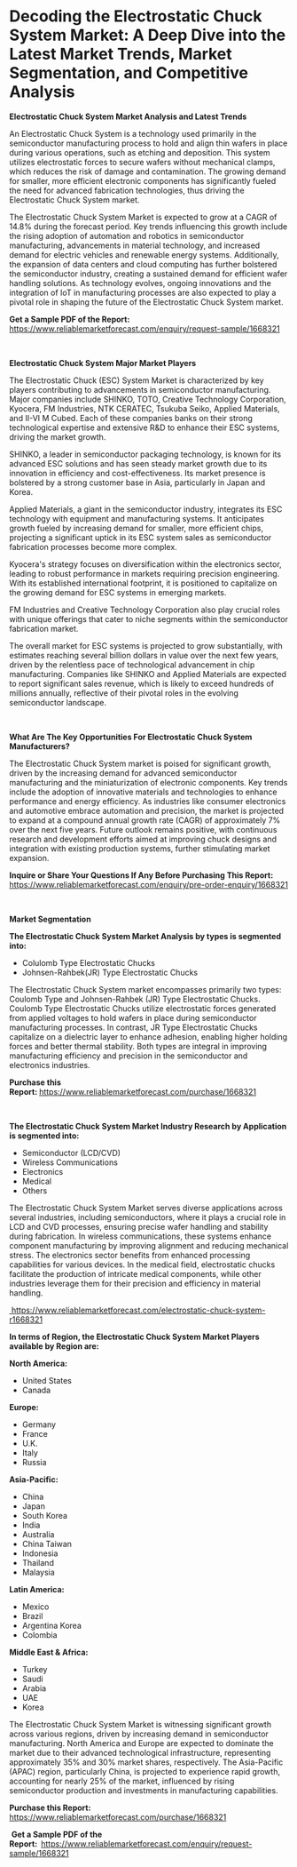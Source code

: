 <p><h1>Decoding the Electrostatic Chuck System Market: A Deep Dive into the Latest Market Trends, Market Segmentation, and Competitive Analysis</h1></p><p><strong>Electrostatic Chuck System Market Analysis and Latest Trends</strong></p>
<p><p>An Electrostatic Chuck System is a technology used primarily in the semiconductor manufacturing process to hold and align thin wafers in place during various operations, such as etching and deposition. This system utilizes electrostatic forces to secure wafers without mechanical clamps, which reduces the risk of damage and contamination. The growing demand for smaller, more efficient electronic components has significantly fueled the need for advanced fabrication technologies, thus driving the Electrostatic Chuck System market.</p><p>The Electrostatic Chuck System Market is expected to grow at a CAGR of 14.8% during the forecast period. Key trends influencing this growth include the rising adoption of automation and robotics in semiconductor manufacturing, advancements in material technology, and increased demand for electric vehicles and renewable energy systems. Additionally, the expansion of data centers and cloud computing has further bolstered the semiconductor industry, creating a sustained demand for efficient wafer handling solutions. As technology evolves, ongoing innovations and the integration of IoT in manufacturing processes are also expected to play a pivotal role in shaping the future of the Electrostatic Chuck System market.</p></p>
<p><strong>Get a Sample PDF of the Report:&nbsp;</strong> <a href="https://www.reliablemarketforecast.com/enquiry/request-sample/1668321?utm_campaign=2991&utm_medium=2&utm_source=Github&utm_content=ia&utm_term=19042025&utm_id=electrostatic-chuck-system">https://www.reliablemarketforecast.com/enquiry/request-sample/1668321</a></p>
<p>&nbsp;</p>
<p><strong>Electrostatic Chuck System Major Market Players</strong></p>
<p><p>The Electrostatic Chuck (ESC) System Market is characterized by key players contributing to advancements in semiconductor manufacturing. Major companies include SHINKO, TOTO, Creative Technology Corporation, Kyocera, FM Industries, NTK CERATEC, Tsukuba Seiko, Applied Materials, and II-VI M Cubed. Each of these companies banks on their strong technological expertise and extensive R&D to enhance their ESC systems, driving the market growth.</p><p>SHINKO, a leader in semiconductor packaging technology, is known for its advanced ESC solutions and has seen steady market growth due to its innovation in efficiency and cost-effectiveness. Its market presence is bolstered by a strong customer base in Asia, particularly in Japan and Korea.</p><p>Applied Materials, a giant in the semiconductor industry, integrates its ESC technology with equipment and manufacturing systems. It anticipates growth fueled by increasing demand for smaller, more efficient chips, projecting a significant uptick in its ESC system sales as semiconductor fabrication processes become more complex.</p><p>Kyocera's strategy focuses on diversification within the electronics sector, leading to robust performance in markets requiring precision engineering. With its established international footprint, it is positioned to capitalize on the growing demand for ESC systems in emerging markets.</p><p>FM Industries and Creative Technology Corporation also play crucial roles with unique offerings that cater to niche segments within the semiconductor fabrication market.</p><p>The overall market for ESC systems is projected to grow substantially, with estimates reaching several billion dollars in value over the next few years, driven by the relentless pace of technological advancement in chip manufacturing. Companies like SHINKO and Applied Materials are expected to report significant sales revenue, which is likely to exceed hundreds of millions annually, reflective of their pivotal roles in the evolving semiconductor landscape.</p></p>
<p>&nbsp;</p>
<p><strong>What Are The Key Opportunities For Electrostatic Chuck System Manufacturers?</strong></p>
<p><p>The Electrostatic Chuck System market is poised for significant growth, driven by the increasing demand for advanced semiconductor manufacturing and the miniaturization of electronic components. Key trends include the adoption of innovative materials and technologies to enhance performance and energy efficiency. As industries like consumer electronics and automotive embrace automation and precision, the market is projected to expand at a compound annual growth rate (CAGR) of approximately 7% over the next five years. Future outlook remains positive, with continuous research and development efforts aimed at improving chuck designs and integration with existing production systems, further stimulating market expansion.</p></p>
<p><strong>Inquire or Share Your Questions If Any Before Purchasing This Report:</strong> <a href="https://www.reliablemarketforecast.com/enquiry/pre-order-enquiry/1668321?utm_campaign=2991&utm_medium=2&utm_source=Github&utm_content=ia&utm_term=19042025&utm_id=electrostatic-chuck-system">https://www.reliablemarketforecast.com/enquiry/pre-order-enquiry/1668321</a></p>
<p>&nbsp;</p>
<p><strong>Market Segmentation</strong></p>
<p><strong>The Electrostatic Chuck System Market Analysis by types is segmented into:</strong></p>
<p><ul><li>Colulomb Type Electrostatic Chucks</li><li>Johnsen-Rahbek(JR) Type Electrostatic Chucks</li></ul></p>
<p><p>The Electrostatic Chuck System market encompasses primarily two types: Coulomb Type and Johnsen-Rahbek (JR) Type Electrostatic Chucks. Coulomb Type Electrostatic Chucks utilize electrostatic forces generated from applied voltages to hold wafers in place during semiconductor manufacturing processes. In contrast, JR Type Electrostatic Chucks capitalize on a dielectric layer to enhance adhesion, enabling higher holding forces and better thermal stability. Both types are integral in improving manufacturing efficiency and precision in the semiconductor and electronics industries.</p></p>
<p><strong>Purchase this Report:&nbsp;</strong><a href="https://www.reliablemarketforecast.com/purchase/1668321?utm_campaign=2991&utm_medium=2&utm_source=Github&utm_content=ia&utm_term=19042025&utm_id=electrostatic-chuck-system">https://www.reliablemarketforecast.com/purchase/1668321</a></p>
<p>&nbsp;</p>
<p><strong>The Electrostatic Chuck System Market Industry Research by Application is segmented into:</strong></p>
<p><ul><li>Semiconductor (LCD/CVD)</li><li>Wireless Communications</li><li>Electronics</li><li>Medical</li><li>Others</li></ul></p>
<p><p>The Electrostatic Chuck System Market serves diverse applications across several industries, including semiconductors, where it plays a crucial role in LCD and CVD processes, ensuring precise wafer handling and stability during fabrication. In wireless communications, these systems enhance component manufacturing by improving alignment and reducing mechanical stress. The electronics sector benefits from enhanced processing capabilities for various devices. In the medical field, electrostatic chucks facilitate the production of intricate medical components, while other industries leverage them for their precision and efficiency in material handling.</p></p>
<p><a href="https://www.reliablemarketforecast.com/electrostatic-chuck-system-r1668321?utm_campaign=2991&utm_medium=2&utm_source=Github&utm_content=ia&utm_term=19042025&utm_id=electrostatic-chuck-system">&nbsp;https://www.reliablemarketforecast.com/electrostatic-chuck-system-r1668321</a></p>
<p><strong>In terms of Region, the Electrostatic Chuck System Market Players available by Region are:</strong></p>
<p>
    <p> <strong> North America: </strong>
        <ul>
            <li>United States</li>
            <li>Canada</li>
        </ul>
        </p> 
    <p> <strong> Europe: </strong>
        <ul>
            <li>Germany</li>
            <li>France</li>
            <li>U.K.</li>
            <li>Italy</li>
            <li>Russia</li>
        </ul>
        </p> 
    <p> <strong> Asia-Pacific: </strong>
        <ul>
            <li>China</li>
            <li>Japan</li>
            <li>South Korea</li>
            <li>India</li>
            <li>Australia</li>
            <li>China Taiwan</li>
            <li>Indonesia</li>
            <li>Thailand</li>
            <li>Malaysia</li>
        </ul>
        </p> 
    <p> <strong> Latin America: </strong>
        <ul>
            <li>Mexico</li>
            <li>Brazil</li>
            <li>Argentina Korea</li>
            <li>Colombia</li>
        </ul>
        </p> 
    <p> <strong> Middle East & Africa: </strong>
        <ul>
            <li>Turkey</li>
            <li>Saudi</li>
            <li>Arabia</li>
            <li>UAE</li>
            <li>Korea</li>
        </ul>
    </p>
    </p>
<p><p>The Electrostatic Chuck System Market is witnessing significant growth across various regions, driven by increasing demand in semiconductor manufacturing. North America and Europe are expected to dominate the market due to their advanced technological infrastructure, representing approximately 35% and 30% market shares, respectively. The Asia-Pacific (APAC) region, particularly China, is projected to experience rapid growth, accounting for nearly 25% of the market, influenced by rising semiconductor production and investments in manufacturing capabilities.</p></p>
<p><strong>Purchase this Report: </strong><a href="https://www.reliablemarketforecast.com/purchase/1668321?utm_campaign=2991&utm_medium=2&utm_source=Github&utm_content=ia&utm_term=19042025&utm_id=electrostatic-chuck-system">https://www.reliablemarketforecast.com/purchase/1668321</a></p>
<p>&nbsp;<strong>Get a Sample PDF of the Report:&nbsp;&nbsp;</strong><a href="https://www.reliablemarketforecast.com/enquiry/request-sample/1668321?utm_campaign=2991&utm_medium=2&utm_source=Github&utm_content=ia&utm_term=19042025&utm_id=electrostatic-chuck-system">https://www.reliablemarketforecast.com/enquiry/request-sample/1668321</a></p>
<p><strong></strong></p>
<p><p></p><p></p><p></p></p>